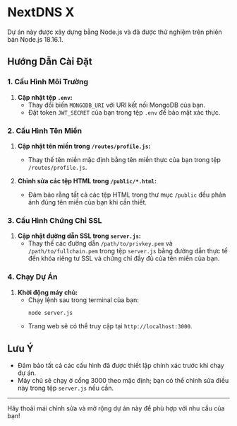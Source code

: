 # NextDNS X

Dự án này được xây dựng bằng Node.js và đã được thử nghiệm trên phiên bản Node.js 18.16.1.

## Hướng Dẫn Cài Đặt

### 1. Cấu Hình Môi Trường

1. **Cập nhật tệp `.env`:**
   - Thay đổi biến `MONGODB_URI` với URI kết nối MongoDB của bạn.
   - Đặt token `JWT_SECRET` của bạn trong tệp `.env` để bảo mật xác thực.

### 2. Cấu Hình Tên Miền

1. **Cập nhật tên miền trong `/routes/profile.js`:**
   - Thay thế tên miền mặc định bằng tên miền thực của bạn trong tệp `/routes/profile.js`.

2. **Chỉnh sửa các tệp HTML trong `/public/*.html`:**
   - Đảm bảo rằng tất cả các tệp HTML trong thư mục `/public` đều phản ánh đúng tên miền của bạn khi cần thiết.

### 3. Cấu Hình Chứng Chỉ SSL

1. **Cập nhật đường dẫn SSL trong `server.js`:**
   - Thay thế các đường dẫn `/path/to/privkey.pem` và `/path/to/fullchain.pem` trong tệp `server.js` bằng đường dẫn thực tế đến khóa riêng tư SSL và chứng chỉ đầy đủ của tên miền của bạn.

### 4. Chạy Dự Án

1. **Khởi động máy chủ:**
   - Chạy lệnh sau trong terminal của bạn:
     ```bash
     node server.js
     ```
   - Trang web sẽ có thể truy cập tại `http://localhost:3000`.

## Lưu Ý

- Đảm bảo tất cả các cấu hình đã được thiết lập chính xác trước khi chạy dự án.
- Máy chủ sẽ chạy ở cổng 3000 theo mặc định; bạn có thể chỉnh sửa điều này trong tệp `server.js` nếu cần.

---

Hãy thoải mái chỉnh sửa và mở rộng dự án này để phù hợp với nhu cầu của bạn!
